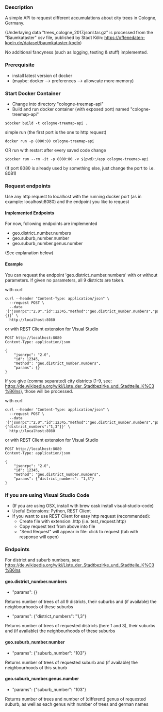 ### Description
A simple API to request different accumulations about city trees in Cologne, Germany. 

(Underlaying data "trees_cologne_2017.jsonl.tar.gz" is processed from the "Baumkataster" csv file, published by Stadt Köln: https://offenedaten-koeln.de/dataset/baumkataster-koeln)

No additional fancyness (such as logging, testing & stuff) implemented.

### Prerequisite
- install latest version of docker
- (maybe: docker --> preferences --> allowcate more memory)


### Start Docker Container
- Change into directory "cologne-treemap-api"
- Build and run docker container (with exposed port) named "cologne-treemap-api"
```
$docker build -t cologne-treemap-api .
```
simple run (the first port is the one to http request)
```
docker run -p 8080:80 cologne-treemap-api
```
OR run with restart after every saved code change
```
$docker run --rm -it -p 8080:80 -v $(pwd):/app cologne-treemap-api
```

(If port 8080 is already used by something else, just change the port to i.e. 8081)


### Request endpoints
Use any http request to localhost with the running docker port (as in example: localhost:8080) and the endpoint you like to request

#### Implemented Endpoints
For now, following endpoints are implemented
- geo.district_number.numbers
- geo.suburb_number.number
- geo.suburb_number.genus.number

(See explanation below)

#### Example
You can request the endpoint 'geo.district_number.numbers' with or without parameters.
If given no parameters, all 9 districts are taken.

with curl
```
curl --header "Content-Type: application/json" \
  --request POST \
  --data '{"jsonrpc":"2.0","id":12345,"method":"geo.district_number.numbers","params":{}}' \
  http://localhost:8080
```
or with REST Client extension for Visual Studio
```
POST http://localhost:8080
Content-Type: application/json

{
    "jsonrpc": "2.0",
    "id": 12345,
    "method": "geo.district_number.numbers",
    "params": {}
}
```

If you give (comma separated) city districts (1-9, see: https://de.wikipedia.org/wiki/Liste_der_Stadtbezirke_und_Stadtteile_K%C3%B6lns), those will be processed.

with curl
```
curl --header "Content-Type: application/json" \
  --request POST \
  --data '{"jsonrpc":"2.0","id":12345,"method":"geo.district_number.numbers","params":{"district_numbers":"1,3"}}' \
  http://localhost:8080
```
or with REST Client extension for Visual Studio
```
POST http://localhost:8080
Content-Type: application/json

{
    "jsonrpc": "2.0",
    "id": 12345,
    "method": "geo.district_number.numbers",
    "params": {"district_numbers": "1,3"}
}
```


### If you are using Visual Studio Code
- (If you are using OSX, install with brew cask install visual-studio-code)
- Useful Extensions: Python, REST Client
- If you want to use REST Client for easy http request (recommended):
    - Create file with extension .http (i.e. test_request.http)
    - Copy request text from above into file
    - "Send Request" will appear in file: click to request (tab with response will open)



### Endpoints

For district and suburb numbers, see: https://de.wikipedia.org/wiki/Liste_der_Stadtbezirke_und_Stadtteile_K%C3%B6lns

#### geo.district_number.numbers
- "params": {}

Returns number of trees of all 9 districts, their suburbs and (if available) the neighbourhoods of these suburbs
- "params": {"district_numbers": "1,3"}

Returns number of trees of requested districts (here 1 and 3), their suburbs and (if available) the neighbourhoods of these suburbs

#### geo.suburb_number.number
- "params": {"suburb_number": "103"}

Returns number of trees of requested suburb and (if available) the neighbourhoods of this suburb

#### geo.suburb_number.genus.number
- "params": {"suburb_number": "103"}

Returns number of trees and number of (different) genus of requested suburb, as well as each genus with number of trees and german names